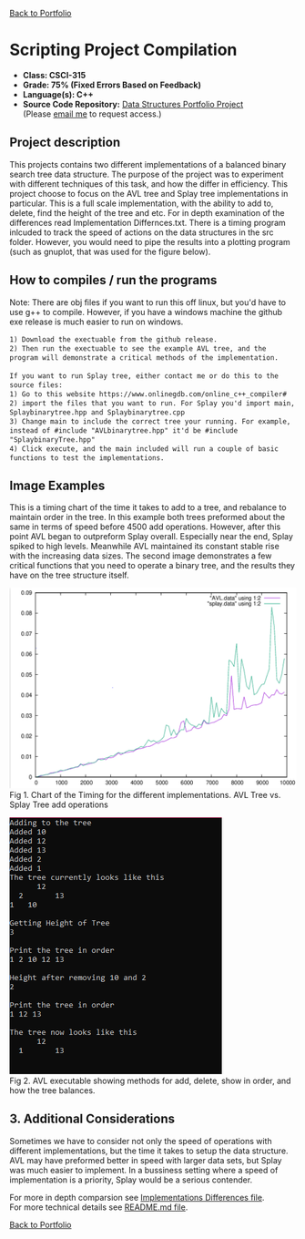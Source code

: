[Back to Portfolio](https://joshtomith.github.io/)

Scripting Project Compilation
===============

-   **Class: CSCI-315** 
-   **Grade: 75% (Fixed Errors Based on Feedback)**
-   **Language(s): C++**
-   **Source Code Repository:** [Data Structures Portfolio Project](https://github.com/Joshtomith/Data-Structures-Portfolio-)  
    (Please [email me](mailto:JTSmith3@csustudent.net?subject=GitHub%20Access) to request access.)

## Project description

This projects contains two different implementations of a balanced binary search tree data structure. The purpose of the project was to experiment with different techniques of this task, and how the differ in efficiency. This project choose to focus on the AVL tree and Splay tree implementations in particular. This is a full scale implementation, with the ability to add to, delete, find the height of the tree and etc. For in depth examination of the differences read Implementation Differnces.txt. There is a timing program inlcuded to track the speed of actions on the data structures in the src folder. However, you would need to pipe the results into a plotting program (such as gnuplot, that was used for the figure below).

## How to compiles / run the programs

Note: There are obj files if you want to run this off linux, but you'd have to use g++ to compile. However, if you have a windows machine the github exe release is much easier to run on windows.

```
1) Download the exectuable from the github release.
2) Then run the exectuable to see the example AVL tree, and the program will demonstrate a critical methods of the implementation.

If you want to run Splay tree, either contact me or do this to the source files:
1) Go to this website https://www.onlinegdb.com/online_c++_compiler# 
2) import the files that you want to run. For Splay you'd import main, Splaybinarytree.hpp and Splaybinarytree.cpp
3) Change main to include the correct tree your running. For example, instead of #include "AVLbinarytree.hpp" it'd be #include "SplaybinaryTree.hpp"  
4) Click execute, and the main included will run a couple of basic functions to test the implementations.
```

## Image Examples

This is a timing chart of the time it takes to add to a tree, and rebalance to maintain order in the tree. In this example both trees preformed about the same in terms of speed before 4500 add operations. However, after this point AVL began to outpreform Splay overall. Especially near the end, Splay spiked to high levels. Meanwhile AVL maintained its constant stable rise with the increasing data sizes. The second image demonstrates a few critical functions that you need to operate a binary tree, and the results they have on the tree structure itself.

![screenshot](images/AVLandSplay.png)
<br>Fig 1. Chart of the Timing for the different implementations. AVL Tree vs. Splay Tree add operations

![screenshot](images/DatastructuresFig2.PNG)
<br>Fig 2. AVL executable showing methods for add, delete, show in order, and how the tree balances.

## 3. Additional Considerations

Sometimes we have to consider not only the speed of operations with different implementations, but the time it takes to setup the data structure. AVL may have preformed better in speed with larger data sets, but Splay was much easier to implement. In a bussiness setting where a speed of implementation is a priority, Splay would be a serious contender.

For more in depth comparsion see [Implementations Differences file](Implementations_Differences.md).
<br>For more technical details see [README.md file](https://github.com/Joshtomith/Data-Structures-Portfolio-/blob/main/README.md).

[Back to Portfolio](https://joshtomith.github.io/)
